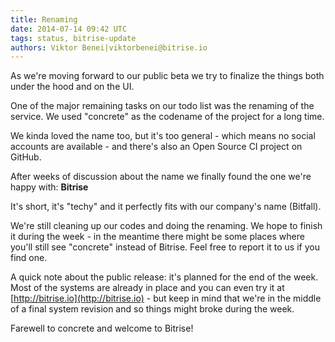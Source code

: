 ```yaml
---
title: Renaming
date: 2014-07-14 09:42 UTC
tags: status, bitrise-update
authors: Viktor Benei|viktorbenei@bitrise.io
---
```


As we're moving forward to our public beta we try to finalize the things both under the hood and on the UI.

One of the major remaining tasks on our todo list was the renaming of the service. We used "concrete" as the codename of the project for a long time.

We kinda loved the name too, but it's too general - which means no social accounts are available - and there's also an Open Source CI project on GitHub.

After weeks of discussion about the name we finally found the one we're happy with: **Bitrise**

It's short, it's "techy" and it perfectly fits with our company's name (Bitfall).

We're still cleaning up our codes and doing the renaming. We hope to finish it during the week - in the meantime there might be some places where you'll still see "concrete" instead of Bitrise. Feel free to report it to us if you find one.

A quick note about the public release: it's planned for the end of the week. Most of the systems are already in place and you can even try it at [http://bitrise.io](http://bitrise.io) - but keep in mind that we're in the middle of a final system revision and so things might broke during the week.

Farewell to concrete and welcome to Bitrise!


